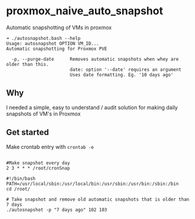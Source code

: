# proxmox_naive_auto_snapshot
Automatic snapshotting of VMs in proxmox

```
➜ ./autosnapshot.bash --help                                     
Usage: autosnapshot OPTION VM_ID...
Automatic snapshotting for Proxmox PVE

  -p, --purge-date      Removes automatic snapshots when whey are older than this.
                        date: option '--date' requires an argument
                        Uses date formatting. Eg. '10 days ago'
```


## Why
I needed a simple, easy to understand / audit solution for making daily snapshots of VM's in Proxmox



## Get started
Make crontab entry with `crontab -e`

```

#Make snapshot every day
2 3 * * * /root/cronSnap

```

```
#!/bin/bash
PATH=/usr/local/sbin:/usr/local/bin:/usr/sbin:/usr/bin:/sbin:/bin
cd /root/

# Take snapshot and remove old automatic snapshots that is older than 7 days
./autosnapshot -p "7 days ago" 102 103
```
